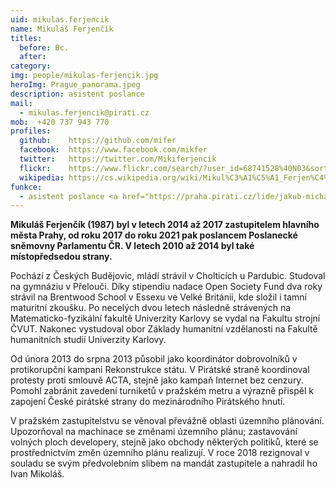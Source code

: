 ```yaml
---
uid: mikulas.ferjencik
name: Mikuláš Ferjenčík
titles:
  before: Bc.
  after:
category:
img: people/mikulas-ferjencik.jpg
heroImg: Prague_panorama.jpeg
description: asistent poslance          	
mail: 
  - mikulas.ferjencik@pirati.cz
mob:  +420 737 943 770
profiles:
  github:    https://github.com/mifer
  facebook:  https://www.facebook.com/mikfer
  twitter:   https://twitter.com/Mikiferjencik
  flickr:    https://www.flickr.com/search/?user_id=68741528%40N03&sort=date-taken-desc&view_all=1&text=mikul%C3%A1%C5%A1%20ferjen%C4%8D%C3%ADk
  wikipedia: https://cs.wikipedia.org/wiki/Mikul%C3%A1%C5%A1_Ferjen%C4%8D%C3%ADk_(1987)
funkce:
  - asistent poslance <a href="https://praha.pirati.cz/lide/jakub-michalek.html">Jakuba Michálka</a>
---
```


**Mikuláš Ferjenčík (1987) byl v letech 2014 až 2017 zastupitelem hlavního města Prahy, od roku 2017 do roku 2021 pak poslancem Poslanecké sněmovny Parlamentu ČR. V letech 2010 až 2014 byl také místopředsedou strany.**

Pochází z Českých Budějovic, mládí strávil v Cholticích u Pardubic. Studoval na gymnáziu v Přelouči. Díky stipendiu nadace Open Society Fund dva roky strávil na Brentwood School v Essexu ve Velké Británii, kde složil i tamní maturitní zkoušku. Po necelých dvou letech následně strávených na Matematicko-fyzikální fakultě Univerzity Karlovy se vydal na Fakultu strojní ČVUT. Nakonec vystudoval obor Základy humanitní vzdělanosti na Fakultě humanitních studií Univerzity Karlovy.

Od února 2013 do srpna 2013 působil jako koordinátor dobrovolníků v protikorupční kampani Rekonstrukce státu. V Pirátské straně koordinoval protesty proti smlouvě ACTA, stejně jako kampaň Internet bez cenzury. Pomohl zabránit zavedení turniketů v pražském metru a výrazně přispěl k zapojení České pirátské strany do mezinárodního Pirátského hnutí.

V pražském zastupitelstvu se věnoval převážně oblasti územního plánování. Upozorňoval na machinace se změnami územního plánu; zastavování volných ploch developery, stejně jako obchody některých politiků, které se prostřednictvím změn územního plánu realizují. V roce 2018 rezignoval v souladu se svým předvolebním slibem na mandát zastupitele a nahradil ho Ivan Mikoláš.
